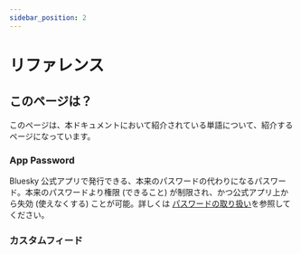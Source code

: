 ```yaml
---
sidebar_position: 2
---
```


# リファレンス

## このページは？

このページは、本ドキュメントにおいて紹介されている単語について、紹介するページになっています。

### App Password

Bluesky 公式アプリで発行できる、本来のパスワードの代わりになるパスワード。本来のパスワードより権限 (できること) が制限され、かつ公式アプリ上から失効 (使えなくする) ことが可能。詳しくは [パスワードの取り扱い](../walks/password.md)を参照してください。

### カスタムフィード
